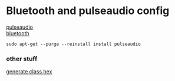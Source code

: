 # Bluetooth and pulseaudio config

[pulseaudio](https://github.com/davidedg/NAS-mod-config/blob/master/bt-sound/bt-sound-Bluez5_PulseAudio5.txt)  
[bluetooth](https://www.raspberrypi.org/forums/viewtopic.php?t=68779)  

 `sudo apt-get --purge --reinstall install pulseaudio`

### other stuff

[generate class hex](http://bluetooth-pentest.narod.ru/software/bluetooth_class_of_device-service_generator.html)

